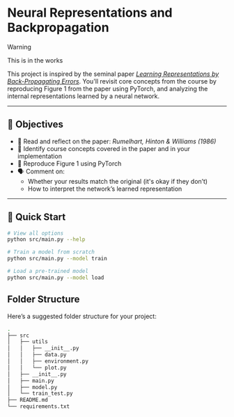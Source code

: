# Neural Representations and Backpropagation

> [!WARNING]
> This is in the works

This project is inspired by the seminal paper [_Learning Representations by Back-Propagating Errors_](https://jontallen.ece.illinois.edu/uploads/498-NS.S21/RumelhartHintonWilliams-BackPropError.86.pdf). You'll revisit core concepts from the course by reproducing Figure 1 from the paper using PyTorch, and analyzing the internal representations learned by a neural network.

---

## 📌 Objectives

- 📖 Read and reflect on the paper: _Rumelhart, Hinton & Williams (1986)_
- 🧠 Identify course concepts covered in the paper and in your implementation
- 🔁 Reproduce Figure 1 using PyTorch
- 🗣️ Comment on:
  - Whether your results match the original (it's okay if they don’t)
  - How to interpret the network’s learned representation

---

## 🚀 Quick Start

```bash
# View all options
python src/main.py --help

# Train a model from scratch
python src/main.py --model train

# Load a pre-trained model
python src/main.py --model load
```

## Folder Structure

Here’s a suggested folder structure for your project:

```bash
.
├── src
│   ├── utils
│   │   ├── __init__.py
│   │   ├── data.py
│   │   ├── environment.py
│   │   └── plot.py
│   ├── __init__.py
│   ├── main.py
│   ├── model.py
│   └── train_test.py
├── README.md
└── requirements.txt
```
